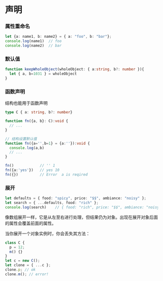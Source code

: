 # 声明

### 属性重命名
``` ts 
let {a: name1, b: name2} = { a: "foo", b: "bar"};
console.log(name1)  // foo
console.log(name2)  // bar
``` 

### 默认值
``` ts 
function keepWholeObject(wholeObject: { a:string, b?: number }){
  let { a, b=1031 } = wholeObject
}
```

### 函数声明
结构也能用于函数声明

``` ts
type C { a: string, b?: number}

function fn({a, b}: C):void {
  // ...
}

// 结构设置默认值
function fn({a='',b=1} = {a:''}):void {
  console.log(a,b)
  // ...
}

fn()            // '' 1  
fn({a:'yes'})   // yes 10
fn({})          // Error  a is reqired 
```

### 展开

``` ts 
let defaults = { food: "spicy", price: "$$", ambiance: "noisy" };
let search = { ...defaults, food: "rich" };
console.log(search)    // { food: "rich", price: "$$", ambiance: "noisy" }
```
像数组展开一样，它是从左至右进行处理，但结果仍为对象。出现在展开对象后面的属性会覆盖前面的属性。 

当你展开一个对象实例时，你会丢失其方法：
``` ts 
class C {
  p = 12;
  m() {}
}
let c = new C();
let clone = { ...c };
clone.p; // ok
clone.m(); // error!
```